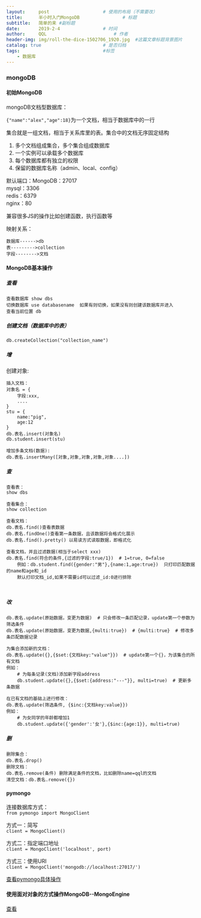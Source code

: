 ```yaml
---
layout:     post   				    # 使用的布局（不需要改）
title:      半小时入门MongoDB 				# 标题 
subtitle:   简单的来 #副标题
date:       2019-2-4 				# 时间
author:     QQL 						# 作者
header-img: img/roll-the-dice-1502706_1920.jpg 	#这篇文章标题背景图片
catalog: true 						# 是否归档
tags:								#标签
    - 数据库
---
```



### mongoDB


#### 初始MongoDB 
mongoDB文档型数据库：

`{"name":"alex","age":18}`为一个文档，相当于数据库中的一行

集合就是一组文档，相当于关系库里的表。集合中的文档无序固定结构

1. 多个文档组成集合，多个集合组成数据库
2. 一个实例可以承载多个数据库
3. 每个数据库都有独立的权限
4. 保留的数据库名称（admin、local、config）

默认端口：MongoDB：27017  
mysql：3306  
redis：6379  
nginx：80  

兼容很多JS的操作比如创建函数，执行函数等

映射关系：  
```
数据库------>db
表--------->collection
字段-------->文档
```


#### MongoDB基本操作

##### 查看
```
查看数据库 show dbs  
切换数据库 use databasename  如果有则切换，如果没有则创建该数据库并进入  
查看当前位置 db  
```


##### 创建文档（数据库中的表）
```
db.createCollection("collection_name")
```  


##### 增
创建对象:  
```
插入文档：
对象名 = {
	字段:xxx,
	....
}
stu = {
	name:"pig",
	age:12
}
db.表名.insert(对象名)
db.student.insert(stu)

增加多条文档(数据):
db.表名.insertMany([对象,对象,对象,对象,对象....])

```    


##### 查
```
查看表：
show dbs

查看集合：
show collection

查看文档：
db.表名.find()查看表数据
db.表名.findOne()查看第一条数据，且该数据将会格式化展示
db.表名.find().pretty() 以易读方式读取数据，即格式化

查看文档，并且过滤数据(相当于select xxx)
db.表名.find(符合的条件,{过滤的字段:true/1})  # 1=true, 0=false
	例如：db.student.find({gender:"男"},{name:1,age:true})  只打印匹配数据的name和age和_id
	默认打印文档_id,如果不需要id可以过滤_id:0进行排除

	
```  

##### 改
```
db.表名.update(原始数据，变更为数据)  # 只会修改一条匹配记录，update第一个参数为筛选条件
db.表名.update(原始数据，变更为数据,{multi:true})  # {multi:true}  # 修改多条匹配数据记录

为集合添加新的文档：
db.表名.update({},{$set:{文档key:"value"}})  # update第一个{}，为该集合的所有文档
例如：
	# 为每条记录(文档)添加新字段address
	db.student.update({},{$set:{address:"---"}}, multi=true)  # 更新多条数据

在已有文档的基础上进行修改：
db.表名.update(筛选条件, {$inc:{文档key:value}})
例如：
	# 为女同学的年龄都增加1
	db.student.update({'gender':'女'},{$inc:{age:1}}, multi=true)
```

##### 删
```
删除集合：
db.表名.drop()
删除文档：
db.表名.remove(条件) 删除满足条件的文档，比如删除name=qql的文档
清空文档：db.表名.remove({})
```  

#### pymongo
连接数据库方式：  
`from pymongo import MongoClient`  


方式一：简写  
`client = MongoClient()`   

方式二：指定端口地址  
`client = MongoClient('localhost', port)`  

方式三：使用URI  
`client = MongoClient('mongodb://localhost:27017/')`  

[查看pymongo具体操作](http://www.runoob.com/python3/python-mongodb.html)  

#### 使用面对对象的方式操作MongoDB--MongoEngine

[查看](https://zhuanlan.zhihu.com/p/24565759)
